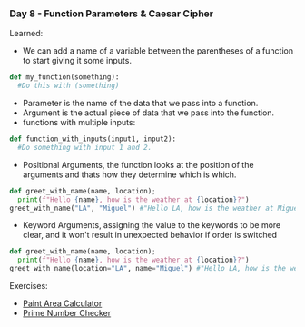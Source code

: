 ### Day 8 - Function Parameters & Caesar Cipher
Learned: 
- We can add a name of a variable between the parentheses of a function to start giving it some inputs.
```python
def my_function(something):
  #Do this with (something)
```
- Parameter is the name of the data that we pass into a function.
- Argument is the actual piece of data that we pass into the function.
- functions with multiple inputs:
```python
def function_with_inputs(input1, input2):
  #Do something with input 1 and 2.
```
- Positional Arguments, the function looks at the position of the arguments and thats how they determine which is which.
```python
def greet_with_name(name, location);
  print(f"Hello {name}, how is the weather at {location}?")
greet_with_name("LA", "Miguel") #"Hello LA, how is the weather at Miguel?"
```
- Keyword Arguments, assigning the value to the keywords to be more clear, and it won't result in unexpected behavior if order is switched
```python
def greet_with_name(name, location);
  print(f"Hello {name}, how is the weather at {location}?")
greet_with_name(location="LA", name="Miguel") #"Hello LA, how is the weather at Miguel?"
```
Exercises:
- [Paint Area Calculator](https://repl.it/join/lrxgzrgd-rmdpalo)
- [Prime Number Checker](https://repl.it/join/pgxxittl-rmdpalo)